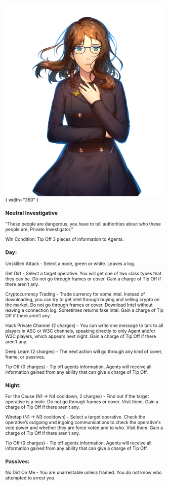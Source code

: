 ![privateinvestigator.png](Images/privateinvestigator.png){ width="350" }

### **Neutral Investigative**

“These people are dangerous, you have to tell authorities about who these people are, Private Investigator.”

Win Condition: Tip Off 3 pieces of information to Agents.

### **Day:**

Unskilled Attack - Select a node, green or white. Leaves a log.

Get Dirt - Select a target operative. You will get one of two class types that they can be. Do not go through frames or cover. Gain a charge of Tip Off if there aren’t any.

Cryptocurrency Trading - Trade currency for some intel. Instead of downloading, you can try to get intel through buying and selling crypto on the market. Do not go through frames or cover. Download Intel without leaving a connection log. Sometimes returns fake intel. Gain a charge of Tip Off if there aren’t any.

Hack Private Channel (2 charges) - You can write one message to talk to all players in ASC or W3C channels, speaking directly to only Agent and/or W3C players, which appears next night. Gain a charge of Tip Off if there aren't any.

Deep Learn (2 charges) - The next action will go through any kind of cover, frame, or passives.

Tip Off (0 charges) - Tip off agents information. Agents will receive all information gained from any ability that can give a charge of Tip Off.

### **Night:**

For the Cause (N1 -> N4 cooldown, 2 charges) - Find out if the target operative is a mole. Do not go through frames or cover. Visit them. Gain a charge of Tip Off if there aren’t any.

Wiretap (N1 -> N3 cooldown) - Select a target operative. Check the operative’s outgoing and ingoing communications to check the operative's vote power and whether they are force voted and to who. Visit them. Gain a charge of Tip Off if there aren’t any.

Tip Off (0 charges) - Tip off agents information. Agents will receive all information gained from any ability that can give a charge of Tip Off.

### **Passives:**

No Dirt On Me - You are unarrestable unless framed. You do not know who attempted to arrest you.